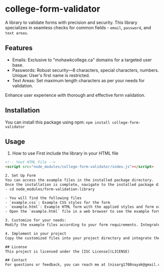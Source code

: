 # college-form-validator

A library to validate forms with precision and security. This library specializes in seamless checks for common fields - `email`, `password`, and `text areas`.

## Features
- Emails: Exclusive to "mohawkcollege.ca" domains for a targeted user base.
- Passwords: Robust security—8 characters, special characters, numbers. Unique: User's first name is restricted.
- Text Areas: Set maximum length characters as per your needs for validation.

Enhance user experience with thorough and effective form validation.

## Installation 
You can install this package using npm: 
`npm install college-form-validator`

## Usage

1. How to use
First include the library in your HTML file
  ```html
  <!-- Yout HTML File -->
  <script src="node_modules/college-form-validator/index.js"></script>

2. Set Up Form
You can access the example files in the installed package directory.
Once the installation is complete, navigate to the installed package directory:
- cd node_modules/form-validation-library

- You will find the following files 
  - `example.css`: Example CSS styles for the form 
  - `example.html`: Example HTML form with the applied styles and form validation
- Open the `example.html` file in a web browser to see the example form and how the validation library is integrated  

3. Customize for your needs:
Modify the example files according to your form requirements. Integrate the library by including the JavaScript file in your HTML.

4. Implement in your project
Copy the customized files into your project directory and integrate them into your web application.

## License
This project is licensed under the [ISC License](LICENSE)

## Contact
For questions or feedback, you can reach me at [nisarg1708nayak@gmail.com](mailto:nisarg1708nayak@gmail.com)
